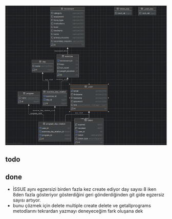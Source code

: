![img_2.png](img_2.png)

## todo
## done
- İSSUE aynı egzersizi birden fazla kez create ediyor day sayısı 8 iken 8den fazla gösteriyor gösterdiğini geri gönderdiğinden git gide egzersiz sayısı artıyor.
- bunu çözmek için delete multiple create delete ve getallprograms metodlarını tekrardan yazmayı deneyeceğim fark oluşana dek
